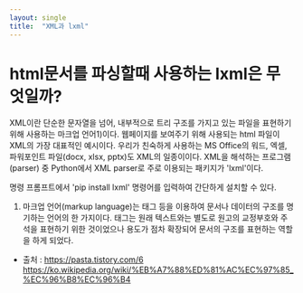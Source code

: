 ```yaml
---
layout: single
title:  "XML과 lxml"
---
```


# html문서를 파싱할때 사용하는 lxml은 무엇일까?

XML이란 단순한 문자열을 넘어, 내부적으로 트리 구조를 가지고 있는 파일을 표현하기 위해 사용하는 마크업 언어1)이다.
웹페이지를 보여주기 위해 사용되는 html 파일이 XML의 가장 대표적인 예시이다.
우리가 친숙하게 사용하는 MS Office의 워드, 엑셀, 파워포인트 파일(docx, xlsx, pptx)도 XML의 일종이이다.
XML을 해석하는 프로그램(parser) 중 Python에서 XML parser로 주로 이용되는 패키지가 'lxml'이다.

명령 프롬프트에서 'pip install lxml' 명령어를 입력하여 간단하게 설치할 수 있다.

1) 마크업 언어(markup language)는 태그 등을 이용하여 문서나 데이터의 구조를 명기하는 언어의 한 가지이다.
   태그는 원래 텍스트와는 별도로 원고의 교정부호와 주석을 표현하기 위한 것이었으나 용도가 점차 확장되어 문서의 구조를 표현하는 역할을 하게 되었다.
   
  
  
  
  - 출처 : https://pasta.tistory.com/6 <br>
          https://ko.wikipedia.org/wiki/%EB%A7%88%ED%81%AC%EC%97%85_%EC%96%B8%EC%96%B4
